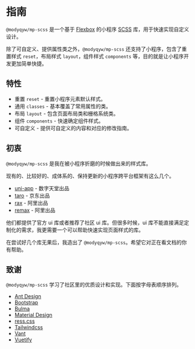 # 指南

`@modyqyw/mp-scss` 是一个基于 [Flexbox](https://css-tricks.com/snippets/css/a-guide-to-flexbox/) 的小程序 [SCSS](https://sass-lang.com/) 库，用于快速实现自定义设计。

除了可自定义、提供属性类之外，`@modyqyw/mp-scss` 还支持了小程序，包含了重置样式 `reset`，布局样式 `layout`，组件样式 `components` 等，目的就是让小程序开发更加简单快捷。

## 特性

- 重置 `reset` - 重置小程序元素默认样式。
- 通用 `classes` - 基本覆盖了常用属性的类。
- 布局 `layout` - 包含页面布局类和栅格系统类。
- 组件 `components` - 快速确定组件样式。
- 可自定义 - 提供可自定义的内容和对应的修改指南。

## 初衷

`@modyqyw/mp-scss` 是我在被小程序折磨的时候做出来的样式库。

现有的、比较好的、成体系的、保持更新的小程序跨平台框架有这么几个。

- [uni-app](https://uniapp.dcloud.io/) - 数字天堂出品
- [taro](https://taro.aotu.io/) - 京东出品
- [rax](https://rax.js.org/) - 阿里出品
- [remax](https://remaxjs.org/) - 阿里出品

他们都提供了官方 ui 库或者推荐了社区 ui 库。但很多时候，ui 库不能直接满足定制化的需求，我更需要一个可以帮助快速实现页面样式的库。

在尝试好几个库无果后，我造出了 `@modyqyw/mp-scss`。希望它对正在看文档的你有帮助。

## 致谢

`@modyqyw/mp-scss` 学习了社区里的优质设计和实现。下面按字母表顺序排列。

- [Ant Design](https://ant.design/)
- [Bootstrap](https://getbootstrap.com/)
- [Bulma](https://bulma.io/)
- [Material Design](https://material.io/)
- [ress.css](https://ress-css.surge.sh/)
- [Tailwindcss](https://tailwindcss.com/)
- [Vant](https://vant-contrib.gitee.io/vant/)
- [Vuetify](https://vuetifyjs.com/)
